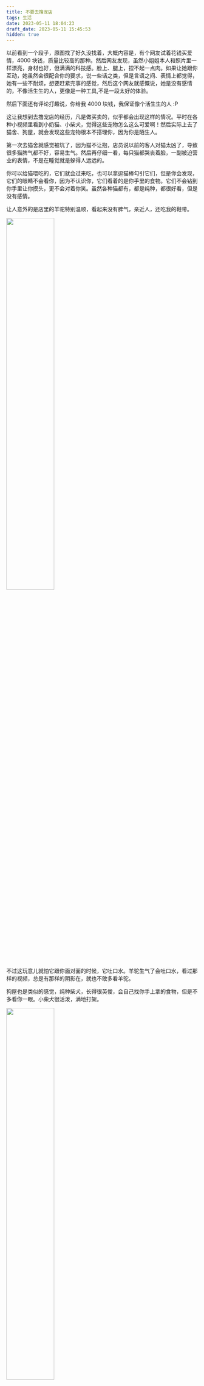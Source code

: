 ```yaml
---
title: 不要去撸宠店
tags: 生活
date: 2023-05-11 18:04:23
draft_date: 2023-05-11 15:45:53
hidden: true
---
```



以前看到一个段子，原图找了好久没找着，大概内容是，有个网友试着花钱买爱情，4000 块钱，质量比较高的那种。然后网友发现，虽然小姐姐本人和照片里一样漂亮，身材也好，但满满的科技感。脸上、腿上，捏不起一点肉。如果让她跟你互动，她虽然会很配合你的要求，说一些话之类，但是言语之间、表情上都觉得，她有一些不耐烦，想要赶紧完事的感觉，然后这个网友就感慨说，她是没有感情的，不像活生生的人，更像是一种工具,不是一段太好的体验。

然后下面还有评论打趣说，你给我 4000 块钱，我保证像个活生生的人 :P

这让我想到去撸宠店的经历，凡是做买卖的，似乎都会出现这样的情况。平时在各种小视频里看到小奶猫、小柴犬，觉得这些宠物怎么这么可爱啊！然后实际上去了猫舍、狗屋，就会发现这些宠物根本不搭理你，因为你是陌生人。

第一次去猫舍就感觉被坑了，因为猫不让抱，店员说以前的客人对猫太凶了，导致很多猫脾气都不好，容易生气。然后再仔细一看，每只猫都哭丧着脸，一副被迫营业的表情，不是在睡觉就是躲得人远远的。

你可以给猫喂吃的，它们就会过来吃，也可以拿逗猫棒勾引它们，但是你会发现，它们的眼睛不会看你，因为不认识你，它们看着的是你手里的食物。它们不会钻到你手里让你摸头，更不会对着你笑。虽然各种猫都有，都是纯种，都很好看，但是没有感情。

让人意外的是店里的羊驼特别温顺，看起来没有脾气，亲近人，还吃我的鞋带。

<img src="1.jpg" width="50%">

不过这玩意儿就怕它跟你面对面的时候，它吐口水。羊驼生气了会吐口水，看过那样的视频，总是有那样的阴影在，就也不敢多看羊驼。

狗屋也是类似的感觉，纯种柴犬，长得很英俊，会自己找你手上拿的食物，但是不多看你一眼。小柴犬很活泼，满地打架。

<img src="2.jpg" width="50%">



